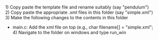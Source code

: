 1\) Copy paste the template file and rename suitably (say "pendulum")\
2) Copy paste the appropriate .xml files in this folder (say
"simple.xml")\
3) Make the following changes to the contents in this folder

-   main.c: Add the xml file on top (e.g., char filename\[\] =
    \"simple.xml\";\
    4) Navigate to the folder on windows and type run_win
